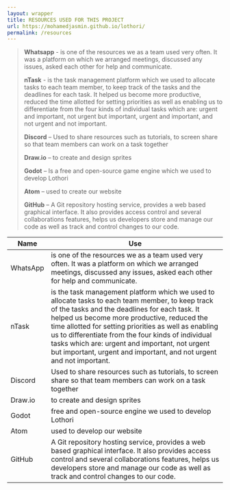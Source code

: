 ```yaml
---
layout: wrapper
title: RESOURCES USED FOR THIS PROJECT
url: https://mohamedjasmin.github.io/lothori/
permalink: /resources
---
```


> 
>
>
> **Whatsapp** - is one of the resources we as a team used very often. It was a platform on which we arranged meetings, discussed any issues, asked each other for help and communicate.  
>
> **nTask** - is the task management platform which we used to allocate tasks to each team member, to keep track of the tasks and the deadlines for each task. It helped us become more productive, reduced the time allotted for setting priorities as well as enabling us to differentiate from the four kinds of individual tasks which are: urgent and important, not urgent but important, urgent and important, and not urgent and not important.  
>
>**Discord** – Used to share resources such as tutorials, to screen share so that team members can work on a task together
>
> **Draw.io** – to create and design sprites
>
> **Godot** – Is a free and open-source game engine which we used to develop Lothori
>
> **Atom** – used to create our website  
>
> **GitHub** – A Git repository hosting service, provides a web based graphical interface. It also provides access control and several collaborations features, helps us developers store and manage our code as well as track and control changes to our code.

| Name     | Use                                                                                                                                                                                                                                                                                                                                                                                                                                       |
|----------|-------------------------------------------------------------------------------------------------------------------------------------------------------------------------------------------------------------------------------------------------------------------------------------------------------------------------------------------------------------------------------------------------------------------------------------------|
| WhatsApp | is one of the resources we as a team used very often. It was a platform on which we arranged meetings, discussed any issues, asked each other for help and communicate.                                                                                                                                                                                                                                                                   |
| nTask    | is the task management platform which we used to allocate tasks to each team member, to keep track of the tasks and the deadlines for each task. It helped us become more productive, reduced the time allotted for setting priorities as well as enabling us to differentiate from the four kinds of individual tasks which are: urgent and important, not urgent but important, urgent and important, and not urgent and not important. |
| Discord  | Used to share resources such as tutorials, to screen share so that team members can work on a task together                                                                                                                                                                                                                                                                                                                               |
| Draw.io  | to create and design sprites                                                                                                                                                                                                                                                                                                                                                                                                              |
| Godot    | free and open-source engine we used to develop Lothori                                                                                                                                                                                                                                                                                                                                                                                    |
| Atom     | used to develop our website                                                                                                                                                                                                                                                                                                                                                                                                               |
| GitHub   | A Git repository hosting service, provides a web based graphical interface. It also provides access control and several collaborations features, helps us developers store and manage our code as well as track and control changes to our code.                                                                                                                                                                                          |
